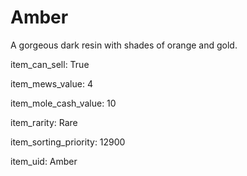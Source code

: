 # Amber

A gorgeous dark resin with shades of orange and gold.

item_can_sell: True

item_mews_value: 4

item_mole_cash_value: 10

item_rarity: Rare

item_sorting_priority: 12900

item_uid: Amber